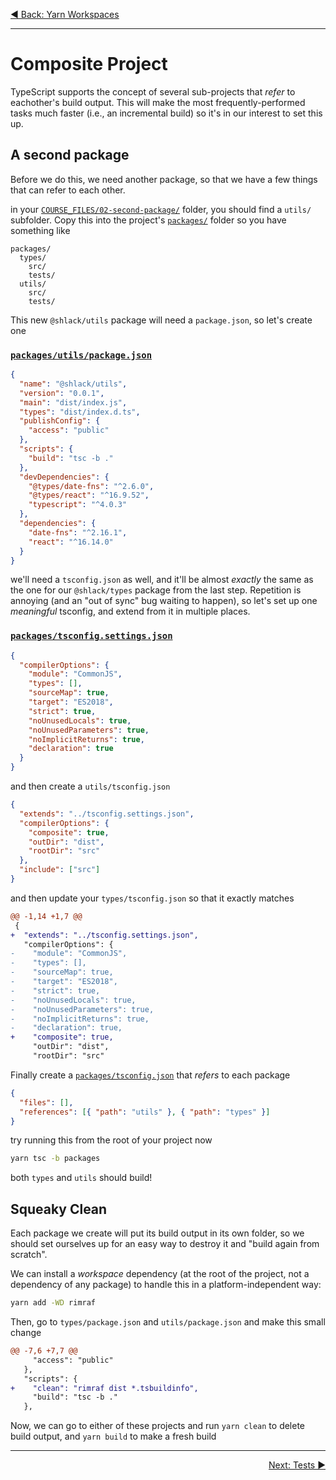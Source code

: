<p align='left'>
 <a href="./01-yarn-workspaces.md">◀ Back: Yarn Workspaces</a>
</p>

---

# Composite Project

TypeScript supports the concept of several sub-projects that _refer_ to eachother's build output. This will make the most frequently-performed tasks much faster (i.e., an incremental build) so it's in our interest to set this up.

## A second package

Before we do this, we need another package, so that we have a few things that can refer to each other.

in your [`COURSE_FILES/02-second-package/`](../COURSE_FILES/02-second-package/) folder, you should find a `utils/` subfolder. Copy this into the project's [`packages/`](../packages/) folder so you have something like

```
packages/
  types/
    src/
    tests/
  utils/
    src/
    tests/
```

This new `@shlack/utils` package will need a `package.json`, so let's create one

### [`packages/utils/package.json`](../packages/utils/package.json)

```json
{
  "name": "@shlack/utils",
  "version": "0.0.1",
  "main": "dist/index.js",
  "types": "dist/index.d.ts",
  "publishConfig": {
    "access": "public"
  },
  "scripts": {
    "build": "tsc -b ."
  },
  "devDependencies": {
    "@types/date-fns": "^2.6.0",
    "@types/react": "^16.9.52",
    "typescript": "^4.0.3"
  },
  "dependencies": {
    "date-fns": "^2.16.1",
    "react": "^16.14.0"
  }
}
```

we'll need a `tsconfig.json` as well, and it'll be almost _exactly_ the same as the one for our `@shlack/types` package from the last step. Repetition is annoying (and an "out of sync" bug waiting to happen), so let's set up one _meaningful_ tsconfig, and extend from it in multiple places.

### [`packages/tsconfig.settings.json`](../packages/tsconfig.settings.json)

```json
{
  "compilerOptions": {
    "module": "CommonJS",
    "types": [],
    "sourceMap": true,
    "target": "ES2018",
    "strict": true,
    "noUnusedLocals": true,
    "noUnusedParameters": true,
    "noImplicitReturns": true,
    "declaration": true
  }
}
```

and then create a `utils/tsconfig.json`

```json
{
  "extends": "../tsconfig.settings.json",
  "compilerOptions": {
    "composite": true,
    "outDir": "dist",
    "rootDir": "src"
  },
  "include": ["src"]
}
```

and then update your `types/tsconfig.json` so that it exactly matches

```diff
@@ -1,14 +1,7 @@
 {
+  "extends": "../tsconfig.settings.json",
   "compilerOptions": {
-    "module": "CommonJS",
-    "types": [],
-    "sourceMap": true,
-    "target": "ES2018",
-    "strict": true,
-    "noUnusedLocals": true,
-    "noUnusedParameters": true,
-    "noImplicitReturns": true,
-    "declaration": true,
+    "composite": true,
     "outDir": "dist",
     "rootDir": "src"
```

Finally create a [`packages/tsconfig.json`](../packages/tsconfig.settings.json) that _refers_ to each package

```json
{
  "files": [],
  "references": [{ "path": "utils" }, { "path": "types" }]
}
```

try running this from the root of your project now

```sh
yarn tsc -b packages
```

both `types` and `utils` should build!

## Squeaky Clean

Each package we create will put its build output in its own folder, so we should set ourselves up for an easy way to destroy it and "build again from scratch".

We can install a _workspace_ dependency (at the root of the project, not a dependency of any package) to handle this in a platform-independent way:

```sh
yarn add -WD rimraf
```

Then, go to `types/package.json` and `utils/package.json` and make this small change

```diff
@@ -7,6 +7,7 @@
     "access": "public"
   },
   "scripts": {
+    "clean": "rimraf dist *.tsbuildinfo",
     "build": "tsc -b ."
   },
```

Now, we can go to either of these projects and run `yarn clean` to delete build output, and `yarn build` to make a fresh build

---

<p align='right'>
 <a href="./03-tests.md">Next: Tests ▶</a>
</p>
